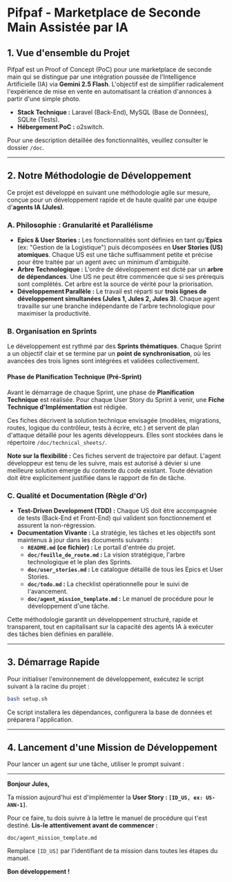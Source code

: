 # Pifpaf - Marketplace de Seconde Main Assistée par IA

## 1. Vue d'ensemble du Projet

Pifpaf est un Proof of Concept (PoC) pour une marketplace de seconde main qui se distingue par une intégration poussée de l'Intelligence Artificielle (IA) via **Gemini 2.5 Flash**. L'objectif est de simplifier radicalement l'expérience de mise en vente en automatisant la création d'annonces à partir d'une simple photo.

- **Stack Technique :** Laravel (Back-End), MySQL (Base de Données), SQLite (Tests).
- **Hébergement PoC :** o2switch.

Pour une description détaillée des fonctionnalités, veuillez consulter le dossier `/doc`.

---

## 2. Notre Méthodologie de Développement

Ce projet est développé en suivant une méthodologie agile sur mesure, conçue pour un développement rapide et de haute qualité par une équipe d'**agents IA (Jules)**.

### A. Philosophie : Granularité et Parallélisme

- **Epics & User Stories :** Les fonctionnalités sont définies en tant qu'**Epics** (ex: "Gestion de la Logistique") puis décomposées en **User Stories (US) atomiques**. Chaque US est une tâche suffisamment petite et précise pour être traitée par un agent avec un minimum d'ambiguïté.
- **Arbre Technologique :** L'ordre de développement est dicté par un **arbre de dépendances**. Une US ne peut être commencée que si ses prérequis sont complétés. Cet arbre est la source de vérité pour la priorisation.
- **Développement Parallèle :** Le travail est réparti sur **trois lignes de développement simultanées (Jules 1, Jules 2, Jules 3)**. Chaque agent travaille sur une branche indépendante de l'arbre technologique pour maximiser la productivité.

### B. Organisation en Sprints

Le développement est rythmé par des **Sprints thématiques**. Chaque Sprint a un objectif clair et se termine par un **point de synchronisation**, où les avancées des trois lignes sont intégrées et validées collectivement.

#### Phase de Planification Technique (Pré-Sprint)
Avant le démarrage de chaque Sprint, une phase de **Planification Technique** est réalisée. Pour chaque User Story du Sprint à venir, une **Fiche Technique d'Implémentation** est rédigée.

Ces fiches décrivent la solution technique envisagée (modèles, migrations, routes, logique du contrôleur, tests à écrire, etc.) et servent de plan d'attaque détaillé pour les agents développeurs. Elles sont stockées dans le répertoire `/doc/technical_sheets/`.

**Note sur la flexibilité :** Ces fiches servent de trajectoire par défaut. L'agent développeur est tenu de les suivre, mais est autorisé à dévier si une meilleure solution émerge du contexte du code existant. Toute déviation doit être explicitement justifiée dans le rapport de fin de tâche.

### C. Qualité et Documentation (Règle d'Or)

- **Test-Driven Development (TDD) :** Chaque US doit être accompagnée de tests (Back-End et Front-End) qui valident son fonctionnement et assurent la non-régression.
- **Documentation Vivante :** La stratégie, les tâches et les objectifs sont maintenus à jour dans les documents suivants :
    - **`README.md` (ce fichier) :** Le portail d'entrée du projet.
    - **`doc/feuille_de_route.md` :** La vision stratégique, l'arbre technologique et le plan des Sprints.
    - **`doc/user_stories.md` :** Le catalogue détaillé de tous les Epics et User Stories.
    - **`doc/todo.md` :** La checklist opérationnelle pour le suivi de l'avancement.
    - **`doc/agent_mission_template.md` :** Le manuel de procédure pour le développement d'une tâche.

Cette méthodologie garantit un développement structuré, rapide et transparent, tout en capitalisant sur la capacité des agents IA à exécuter des tâches bien définies en parallèle.

---

## 3. Démarrage Rapide

Pour initialiser l'environnement de développement, exécutez le script suivant à la racine du projet :
```bash
bash setup.sh
```
Ce script installera les dépendances, configurera la base de données et préparera l'application.

---

## 4. Lancement d'une Mission de Développement

Pour lancer un agent sur une tâche, utiliser le prompt suivant :

---

**Bonjour Jules,**

Ta mission aujourd'hui est d'implémenter la **User Story : `[ID_US, ex: US-ANN-1]`**.

Pour ce faire, tu dois suivre à la lettre le manuel de procédure qui t'est destiné. **Lis-le attentivement avant de commencer :**

`doc/agent_mission_template.md`

Remplace `[ID_US]` par l'identifiant de ta mission dans toutes les étapes du manuel.

**Bon développement !**

